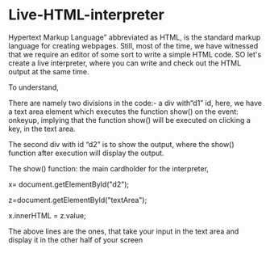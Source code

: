 # Live-HTML-interpreter
Hypertext Markup Language” abbreviated as HTML, is the standard markup language for creating webpages. Still, most of the time, we have witnessed that we require an editor of some sort to write a simple HTML code. SO let's create a live interpreter, where you can write and check out the HTML output at the same time. 

To understand,

There are namely two divisions in the code:- a div with“d1” id, here, we have a text area element which executes the function show() on the event: onkeyup, implying that the function show() will be executed on clicking a key, in the text area.

The second div with id “d2” is to show the output, where the show() function after execution will display the output.

The show() function: the main cardholder for the interpreter,

x= document.getElementById("d2");

z=document.getElementById("textArea");

x.innerHTML = z.value;

The above lines are the ones, that take your input in the text area and display it in the other half of your screen
